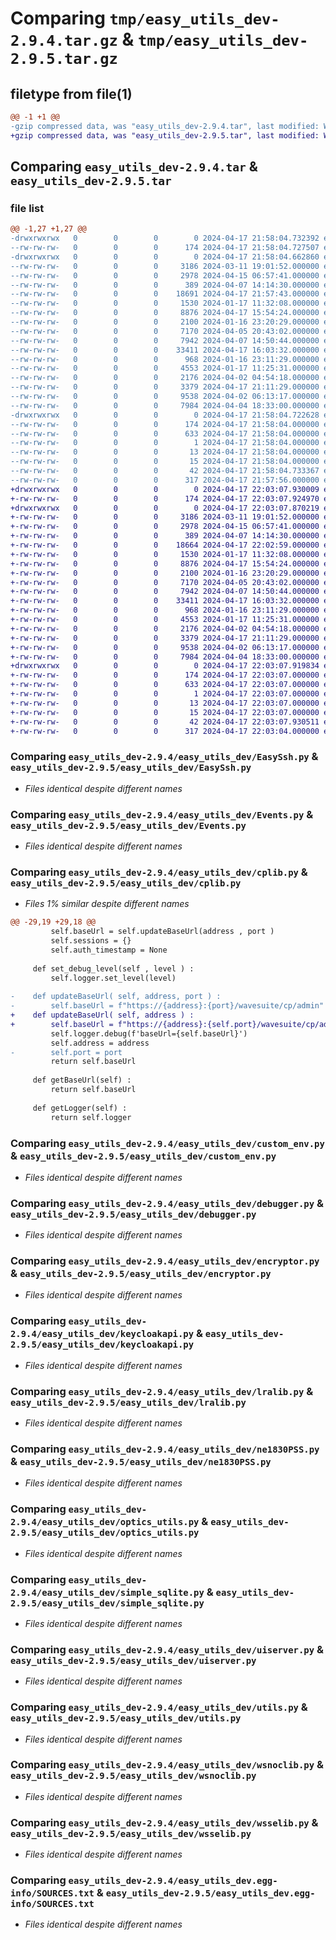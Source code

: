 # Comparing `tmp/easy_utils_dev-2.9.4.tar.gz` & `tmp/easy_utils_dev-2.9.5.tar.gz`

## filetype from file(1)

```diff
@@ -1 +1 @@
-gzip compressed data, was "easy_utils_dev-2.9.4.tar", last modified: Wed Apr 17 21:58:04 2024, max compression
+gzip compressed data, was "easy_utils_dev-2.9.5.tar", last modified: Wed Apr 17 22:03:07 2024, max compression
```

## Comparing `easy_utils_dev-2.9.4.tar` & `easy_utils_dev-2.9.5.tar`

### file list

```diff
@@ -1,27 +1,27 @@
-drwxrwxrwx   0        0        0        0 2024-04-17 21:58:04.732392 easy_utils_dev-2.9.4/
--rw-rw-rw-   0        0        0      174 2024-04-17 21:58:04.727507 easy_utils_dev-2.9.4/PKG-INFO
-drwxrwxrwx   0        0        0        0 2024-04-17 21:58:04.662860 easy_utils_dev-2.9.4/easy_utils_dev/
--rw-rw-rw-   0        0        0     3186 2024-03-11 19:01:52.000000 easy_utils_dev-2.9.4/easy_utils_dev/EasySsh.py
--rw-rw-rw-   0        0        0     2978 2024-04-15 06:57:41.000000 easy_utils_dev-2.9.4/easy_utils_dev/Events.py
--rw-rw-rw-   0        0        0      389 2024-04-07 14:14:30.000000 easy_utils_dev-2.9.4/easy_utils_dev/__init__.py
--rw-rw-rw-   0        0        0    18691 2024-04-17 21:57:43.000000 easy_utils_dev-2.9.4/easy_utils_dev/cplib.py
--rw-rw-rw-   0        0        0     1530 2024-01-17 11:32:08.000000 easy_utils_dev-2.9.4/easy_utils_dev/custom_env.py
--rw-rw-rw-   0        0        0     8876 2024-04-17 15:54:24.000000 easy_utils_dev-2.9.4/easy_utils_dev/debugger.py
--rw-rw-rw-   0        0        0     2100 2024-01-16 23:20:29.000000 easy_utils_dev-2.9.4/easy_utils_dev/encryptor.py
--rw-rw-rw-   0        0        0     7170 2024-04-05 20:43:02.000000 easy_utils_dev-2.9.4/easy_utils_dev/keycloakapi.py
--rw-rw-rw-   0        0        0     7942 2024-04-07 14:50:44.000000 easy_utils_dev-2.9.4/easy_utils_dev/lralib.py
--rw-rw-rw-   0        0        0    33411 2024-04-17 16:03:32.000000 easy_utils_dev-2.9.4/easy_utils_dev/ne1830PSS.py
--rw-rw-rw-   0        0        0      968 2024-01-16 23:11:29.000000 easy_utils_dev-2.9.4/easy_utils_dev/optics_utils.py
--rw-rw-rw-   0        0        0     4553 2024-01-17 11:25:31.000000 easy_utils_dev-2.9.4/easy_utils_dev/simple_sqlite.py
--rw-rw-rw-   0        0        0     2176 2024-04-02 04:54:18.000000 easy_utils_dev-2.9.4/easy_utils_dev/uiserver.py
--rw-rw-rw-   0        0        0     3379 2024-04-17 21:11:29.000000 easy_utils_dev-2.9.4/easy_utils_dev/utils.py
--rw-rw-rw-   0        0        0     9538 2024-04-02 06:13:17.000000 easy_utils_dev-2.9.4/easy_utils_dev/wsnoclib.py
--rw-rw-rw-   0        0        0     7984 2024-04-04 18:33:00.000000 easy_utils_dev-2.9.4/easy_utils_dev/wsselib.py
-drwxrwxrwx   0        0        0        0 2024-04-17 21:58:04.722628 easy_utils_dev-2.9.4/easy_utils_dev.egg-info/
--rw-rw-rw-   0        0        0      174 2024-04-17 21:58:04.000000 easy_utils_dev-2.9.4/easy_utils_dev.egg-info/PKG-INFO
--rw-rw-rw-   0        0        0      633 2024-04-17 21:58:04.000000 easy_utils_dev-2.9.4/easy_utils_dev.egg-info/SOURCES.txt
--rw-rw-rw-   0        0        0        1 2024-04-17 21:58:04.000000 easy_utils_dev-2.9.4/easy_utils_dev.egg-info/dependency_links.txt
--rw-rw-rw-   0        0        0       13 2024-04-17 21:58:04.000000 easy_utils_dev-2.9.4/easy_utils_dev.egg-info/requires.txt
--rw-rw-rw-   0        0        0       15 2024-04-17 21:58:04.000000 easy_utils_dev-2.9.4/easy_utils_dev.egg-info/top_level.txt
--rw-rw-rw-   0        0        0       42 2024-04-17 21:58:04.733367 easy_utils_dev-2.9.4/setup.cfg
--rw-rw-rw-   0        0        0      317 2024-04-17 21:57:56.000000 easy_utils_dev-2.9.4/setup.py
+drwxrwxrwx   0        0        0        0 2024-04-17 22:03:07.930009 easy_utils_dev-2.9.5/
+-rw-rw-rw-   0        0        0      174 2024-04-17 22:03:07.924970 easy_utils_dev-2.9.5/PKG-INFO
+drwxrwxrwx   0        0        0        0 2024-04-17 22:03:07.870219 easy_utils_dev-2.9.5/easy_utils_dev/
+-rw-rw-rw-   0        0        0     3186 2024-03-11 19:01:52.000000 easy_utils_dev-2.9.5/easy_utils_dev/EasySsh.py
+-rw-rw-rw-   0        0        0     2978 2024-04-15 06:57:41.000000 easy_utils_dev-2.9.5/easy_utils_dev/Events.py
+-rw-rw-rw-   0        0        0      389 2024-04-07 14:14:30.000000 easy_utils_dev-2.9.5/easy_utils_dev/__init__.py
+-rw-rw-rw-   0        0        0    18664 2024-04-17 22:02:59.000000 easy_utils_dev-2.9.5/easy_utils_dev/cplib.py
+-rw-rw-rw-   0        0        0     1530 2024-01-17 11:32:08.000000 easy_utils_dev-2.9.5/easy_utils_dev/custom_env.py
+-rw-rw-rw-   0        0        0     8876 2024-04-17 15:54:24.000000 easy_utils_dev-2.9.5/easy_utils_dev/debugger.py
+-rw-rw-rw-   0        0        0     2100 2024-01-16 23:20:29.000000 easy_utils_dev-2.9.5/easy_utils_dev/encryptor.py
+-rw-rw-rw-   0        0        0     7170 2024-04-05 20:43:02.000000 easy_utils_dev-2.9.5/easy_utils_dev/keycloakapi.py
+-rw-rw-rw-   0        0        0     7942 2024-04-07 14:50:44.000000 easy_utils_dev-2.9.5/easy_utils_dev/lralib.py
+-rw-rw-rw-   0        0        0    33411 2024-04-17 16:03:32.000000 easy_utils_dev-2.9.5/easy_utils_dev/ne1830PSS.py
+-rw-rw-rw-   0        0        0      968 2024-01-16 23:11:29.000000 easy_utils_dev-2.9.5/easy_utils_dev/optics_utils.py
+-rw-rw-rw-   0        0        0     4553 2024-01-17 11:25:31.000000 easy_utils_dev-2.9.5/easy_utils_dev/simple_sqlite.py
+-rw-rw-rw-   0        0        0     2176 2024-04-02 04:54:18.000000 easy_utils_dev-2.9.5/easy_utils_dev/uiserver.py
+-rw-rw-rw-   0        0        0     3379 2024-04-17 21:11:29.000000 easy_utils_dev-2.9.5/easy_utils_dev/utils.py
+-rw-rw-rw-   0        0        0     9538 2024-04-02 06:13:17.000000 easy_utils_dev-2.9.5/easy_utils_dev/wsnoclib.py
+-rw-rw-rw-   0        0        0     7984 2024-04-04 18:33:00.000000 easy_utils_dev-2.9.5/easy_utils_dev/wsselib.py
+drwxrwxrwx   0        0        0        0 2024-04-17 22:03:07.919834 easy_utils_dev-2.9.5/easy_utils_dev.egg-info/
+-rw-rw-rw-   0        0        0      174 2024-04-17 22:03:07.000000 easy_utils_dev-2.9.5/easy_utils_dev.egg-info/PKG-INFO
+-rw-rw-rw-   0        0        0      633 2024-04-17 22:03:07.000000 easy_utils_dev-2.9.5/easy_utils_dev.egg-info/SOURCES.txt
+-rw-rw-rw-   0        0        0        1 2024-04-17 22:03:07.000000 easy_utils_dev-2.9.5/easy_utils_dev.egg-info/dependency_links.txt
+-rw-rw-rw-   0        0        0       13 2024-04-17 22:03:07.000000 easy_utils_dev-2.9.5/easy_utils_dev.egg-info/requires.txt
+-rw-rw-rw-   0        0        0       15 2024-04-17 22:03:07.000000 easy_utils_dev-2.9.5/easy_utils_dev.egg-info/top_level.txt
+-rw-rw-rw-   0        0        0       42 2024-04-17 22:03:07.930511 easy_utils_dev-2.9.5/setup.cfg
+-rw-rw-rw-   0        0        0      317 2024-04-17 22:03:04.000000 easy_utils_dev-2.9.5/setup.py
```

### Comparing `easy_utils_dev-2.9.4/easy_utils_dev/EasySsh.py` & `easy_utils_dev-2.9.5/easy_utils_dev/EasySsh.py`

 * *Files identical despite different names*

### Comparing `easy_utils_dev-2.9.4/easy_utils_dev/Events.py` & `easy_utils_dev-2.9.5/easy_utils_dev/Events.py`

 * *Files identical despite different names*

### Comparing `easy_utils_dev-2.9.4/easy_utils_dev/cplib.py` & `easy_utils_dev-2.9.5/easy_utils_dev/cplib.py`

 * *Files 1% similar despite different names*

```diff
@@ -29,19 +29,18 @@
         self.baseUrl = self.updateBaseUrl(address , port )
         self.sessions = {}
         self.auth_timestamp = None
 
     def set_debug_level(self , level ) :
         self.logger.set_level(level)    
 
-    def updateBaseUrl( self, address, port ) :
-        self.baseUrl = f"https://{address}:{port}/wavesuite/cp/admin"
+    def updateBaseUrl( self, address ) :
+        self.baseUrl = f"https://{address}:{self.port}/wavesuite/cp/admin"
         self.logger.debug(f'baseUrl={self.baseUrl}')
         self.address = address
-        self.port = port
         return self.baseUrl
 
     def getBaseUrl(self) :
         return self.baseUrl
 
     def getLogger(self) :
         return self.logger
```

### Comparing `easy_utils_dev-2.9.4/easy_utils_dev/custom_env.py` & `easy_utils_dev-2.9.5/easy_utils_dev/custom_env.py`

 * *Files identical despite different names*

### Comparing `easy_utils_dev-2.9.4/easy_utils_dev/debugger.py` & `easy_utils_dev-2.9.5/easy_utils_dev/debugger.py`

 * *Files identical despite different names*

### Comparing `easy_utils_dev-2.9.4/easy_utils_dev/encryptor.py` & `easy_utils_dev-2.9.5/easy_utils_dev/encryptor.py`

 * *Files identical despite different names*

### Comparing `easy_utils_dev-2.9.4/easy_utils_dev/keycloakapi.py` & `easy_utils_dev-2.9.5/easy_utils_dev/keycloakapi.py`

 * *Files identical despite different names*

### Comparing `easy_utils_dev-2.9.4/easy_utils_dev/lralib.py` & `easy_utils_dev-2.9.5/easy_utils_dev/lralib.py`

 * *Files identical despite different names*

### Comparing `easy_utils_dev-2.9.4/easy_utils_dev/ne1830PSS.py` & `easy_utils_dev-2.9.5/easy_utils_dev/ne1830PSS.py`

 * *Files identical despite different names*

### Comparing `easy_utils_dev-2.9.4/easy_utils_dev/optics_utils.py` & `easy_utils_dev-2.9.5/easy_utils_dev/optics_utils.py`

 * *Files identical despite different names*

### Comparing `easy_utils_dev-2.9.4/easy_utils_dev/simple_sqlite.py` & `easy_utils_dev-2.9.5/easy_utils_dev/simple_sqlite.py`

 * *Files identical despite different names*

### Comparing `easy_utils_dev-2.9.4/easy_utils_dev/uiserver.py` & `easy_utils_dev-2.9.5/easy_utils_dev/uiserver.py`

 * *Files identical despite different names*

### Comparing `easy_utils_dev-2.9.4/easy_utils_dev/utils.py` & `easy_utils_dev-2.9.5/easy_utils_dev/utils.py`

 * *Files identical despite different names*

### Comparing `easy_utils_dev-2.9.4/easy_utils_dev/wsnoclib.py` & `easy_utils_dev-2.9.5/easy_utils_dev/wsnoclib.py`

 * *Files identical despite different names*

### Comparing `easy_utils_dev-2.9.4/easy_utils_dev/wsselib.py` & `easy_utils_dev-2.9.5/easy_utils_dev/wsselib.py`

 * *Files identical despite different names*

### Comparing `easy_utils_dev-2.9.4/easy_utils_dev.egg-info/SOURCES.txt` & `easy_utils_dev-2.9.5/easy_utils_dev.egg-info/SOURCES.txt`

 * *Files identical despite different names*

